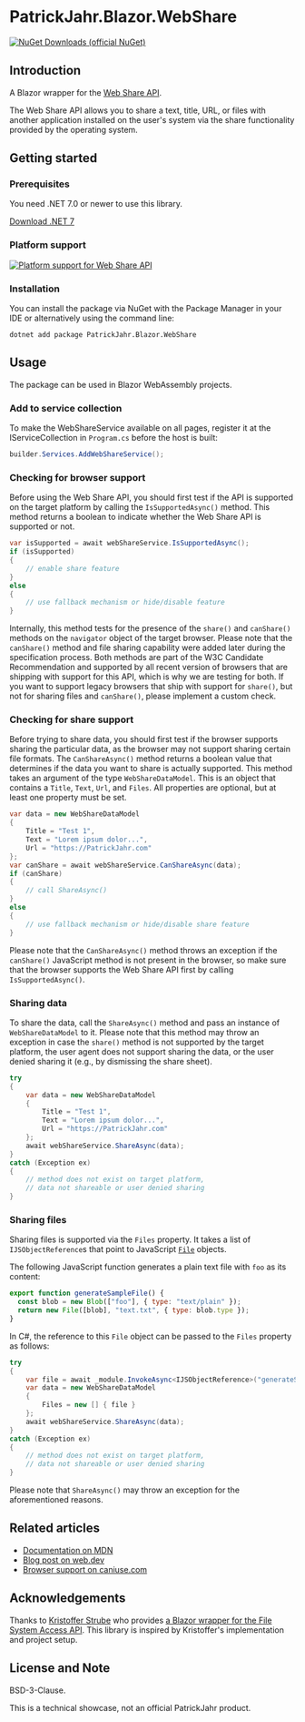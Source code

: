 # PatrickJahr.Blazor.WebShare

[![NuGet Downloads (official NuGet)](https://img.shields.io/nuget/dt/PatrickJahr.Blazor.WebShare?label=NuGet%20Downloads)](https://www.nuget.org/packages/PatrickJahr.Blazor.WebShare/)

## Introduction

A Blazor wrapper for the [Web Share API](https://www.w3.org/TR/web-share/).

The Web Share API allows you to share a text, title, URL, or files with another application installed on the user's system via the share functionality provided by the operating system.

## Getting started

### Prerequisites

You need .NET 7.0 or newer to use this library.

[Download .NET 7](https://dotnet.microsoft.com/download/dotnet/7.0)

### Platform support

[![Platform support for Web Share API](https://caniuse.bitsofco.de/image/web-share.png)](https://caniuse.com/web-share)

### Installation

You can install the package via NuGet with the Package Manager in your IDE or alternatively using the command line:

```
dotnet add package PatrickJahr.Blazor.WebShare
```

## Usage

The package can be used in Blazor WebAssembly projects.

### Add to service collection

To make the WebShareService available on all pages, register it at the IServiceCollection in `Program.cs` before the host is built:

```csharp
builder.Services.AddWebShareService();
```

### Checking for browser support

Before using the Web Share API, you should first test if the API is supported on the target platform by calling the `IsSupportedAsync()` method.
This method returns a boolean to indicate whether the Web Share API is supported or not.

```csharp
var isSupported = await webShareService.IsSupportedAsync();
if (isSupported)
{
    // enable share feature
}
else
{
    // use fallback mechanism or hide/disable feature
}
```

Internally, this method tests for the presence of the `share()` and `canShare()` methods on the `navigator` object of the target browser.
Please note that the `canShare()` method and file sharing capability were added later during the specification process.
Both methods are part of the W3C Candidate Recommendation and supported by all recent version of browsers that are shipping with support for this API, which is why we are testing for both.
If you want to support legacy browsers that ship with support for `share()`, but not for sharing files and `canShare()`, please implement a custom check.

### Checking for share support

Before trying to share data, you should first test if the browser supports sharing the particular data, as the browser may not support sharing certain file formats.
The `CanShareAsync()` method returns a boolean value that determines if the data you want to share is actually supported.
This method takes an argument of the type `WebShareDataModel`.
This is an object that contains a `Title`, `Text`, `Url`, and `Files`.
All properties are optional, but at least one property must be set.

```csharp
var data = new WebShareDataModel
{
    Title = "Test 1",
    Text = "Lorem ipsum dolor...",
    Url = "https://PatrickJahr.com"
};
var canShare = await webShareService.CanShareAsync(data);
if (canShare)
{
    // call ShareAsync()
}
else
{
    // use fallback mechanism or hide/disable share feature
}
```

Please note that the `CanShareAsync()` method throws an exception if the `canShare()` JavaScript method is not present in the browser, so make sure that the browser supports the Web Share API first by calling `IsSupportedAsync()`.

### Sharing data

To share the data, call the `ShareAsync()` method and pass an instance of `WebShareDataModel` to it.
Please note that this method may throw an exception in case the `share()` method is not supported by the target platform, the user agent does not support sharing the data, or the user denied sharing it (e.g., by dismissing the share sheet).

```csharp
try
{
    var data = new WebShareDataModel
    {
        Title = "Test 1",
        Text = "Lorem ipsum dolor...",
        Url = "https://PatrickJahr.com"
    };
    await webShareService.ShareAsync(data);
}
catch (Exception ex)
{
    // method does not exist on target platform,
    // data not shareable or user denied sharing
}
```

### Sharing files

Sharing files is supported via the `Files` property.
It takes a list of `IJSObjectReference`s that point to JavaScript [`File`](https://developer.mozilla.org/en-US/docs/Web/API/File) objects.

The following JavaScript function generates a plain text file with `foo` as its content:

```js
export function generateSampleFile() {
  const blob = new Blob(["foo"], { type: "text/plain" });
  return new File([blob], "text.txt", { type: blob.type });
}
```

In C#, the reference to this `File` object can be passed to the `Files` property as follows:

```csharp
try
{
    var file = await _module.InvokeAsync<IJSObjectReference>("generateSampleFile");
    var data = new WebShareDataModel
    {
        Files = new [] { file }
    };
    await webShareService.ShareAsync(data);
}
catch (Exception ex)
{
    // method does not exist on target platform,
    // data not shareable or user denied sharing
}
```

Please note that `ShareAsync()` may throw an exception for the aforementioned reasons.

## Related articles

- [Documentation on MDN](https://developer.mozilla.org/en-US/docs/Web/API/Navigator/share)
- [Blog post on web.dev](https://web.dev/web-share/)
- [Browser support on caniuse.com](https://caniuse.com/web-share)

## Acknowledgements

Thanks to [Kristoffer Strube](https://twitter.com/kstrubeg) who provides [a Blazor wrapper for the File System Access API](https://github.com/KristofferStrube/Blazor.FileSystemAccess).
This library is inspired by Kristoffer's implementation and project setup.

## License and Note

BSD-3-Clause.

This is a technical showcase, not an official PatrickJahr product.
